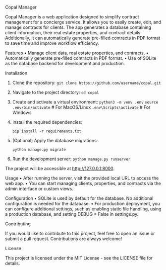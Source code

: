 Copal Manager

Copal Manager is a web application designed to simplify contract management for a concierge service. It allows you to easily create, edit, and manage contracts for clients. The app generates a database containing client information, their real estate properties, and contract details. Additionally, it can automatically generate pre-filled contracts in PDF format to save time and improve workflow efficiency.

Features
	•	Manage client data, real estate properties, and contracts.
	•	Automatically generate pre-filled contracts in PDF format.
	•	Use of SQLite as the database backend for development and production.

Installation
1.	Clone the repository:
	`git clone https://github.com/username/copal.git`

2.	Navigate to the project directory:
	`cd copal`

3.	Create and activate a virtual environment:
	`python3 -m venv .env`
	`source .env/bin/activate`  # For MacOS/Linux
	`.env\Scripts\activate`     # For Windows

4.	Install the required dependencies:

	`pip install -r requirements.txt`

5.	(Optional) Apply the database migrations:

	`python manage.py migrate`

6.	Run the development server:
	`python manage.py runserver`

The project will be accessible at http://127.0.0.1:8000.

Usage
	•	After running the server, visit the provided local URL to access the web app.
	•	You can start managing clients, properties, and contracts via the admin interface or custom views.

Configuration
	•	SQLite is used by default for the database. No additional configuration is needed for the database.
	•	For production deployment, you can configure additional settings, such as enabling static file handling, using a production database, and setting DEBUG = False in settings.py.

Contributing

If you would like to contribute to this project, feel free to open an issue or submit a pull request. Contributions are always welcome!

License

This project is licensed under the MIT License - see the LICENSE file for details.